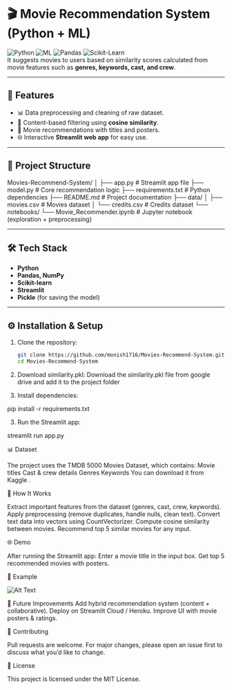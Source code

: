 # 🎬 Movie Recommendation System (Python + ML)

![Python](https://img.shields.io/badge/Language-Python-blue)
![ML](https://img.shields.io/badge/Domain-Machine_Learning-green)
![Pandas](https://img.shields.io/badge/Library-Pandas-yellow)
![Scikit-Learn](https://img.shields.io/badge/Library-Scikit--Learn-orange)  
It suggests movies to users based on similarity scores calculated from movie features such as **genres, keywords, cast, and crew**.

---

## 🚀 Features
- 📊 Data preprocessing and cleaning of raw dataset.  
- 🧮 Content-based filtering using **cosine similarity**.  
- 🎥 Movie recommendations with titles and posters.  
- 🌐 Interactive **Streamlit web app** for easy use.  

---

## 📂 Project Structure

Movies-Recommend-System/
│
├── app.py # Streamlit app file
├── model.py # Core recommendation logic
├── requirements.txt # Python dependencies
├── README.md # Project documentation
├── data/
│ ├── movies.csv # Movies dataset
│ └── credits.csv # Credits dataset
└── notebooks/
└── Movie_Recommender.ipynb # Jupyter notebook (exploration + preprocessing)


---

## 🛠️ Tech Stack
- **Python**
- **Pandas, NumPy**
- **Scikit-learn**
- **Streamlit**
- **Pickle** (for saving the model)

---

## ⚙️ Installation & Setup
1. Clone the repository:
   ```bash
   git clone https://github.com/monish1716/Movies-Recommend-System.git
   cd Movies-Recommend-System

2. Download similarity.pkl:
   Download the similarity.pkl file from google drive and add it to the project folder
   
4. Install dependencies:

pip install -r requirements.txt

3. Run the Streamlit app:

streamlit run app.py

📊 Dataset

The project uses the TMDB 5000 Movies Dataset, which contains:
Movie titles
Cast & crew details
Genres
Keywords
You can download it from Kaggle
.

🎯 How It Works

Extract important features from the dataset (genres, cast, crew, keywords).
Apply preprocessing (remove duplicates, handle nulls, clean text).
Convert text data into vectors using CountVectorizer.
Compute cosine similarity between movies.
Recommend top 5 similar movies for any input.

🌐 Demo

After running the Streamlit app:
Enter a movie title in the input box.
Get top 5 recommended movies with posters.

📌 Example

![Alt Text](images/mrs.png)


🔮 Future Improvements
Add hybrid recommendation system (content + collaborative).
Deploy on Streamlit Cloud / Heroku.
Improve UI with movie posters & ratings.

🤝 Contributing

Pull requests are welcome.
For major changes, please open an issue first to discuss what you’d like to change.

📜 License

This project is licensed under the MIT License.
